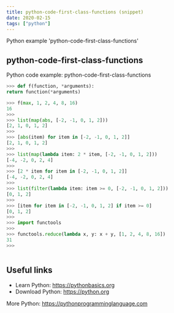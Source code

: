 ```yaml
---
title: python-code-first-class-functions (snippet)
date: 2020-02-15
tags: ["python"]
---
```

Python example 'python-code-first-class-functions'


## python-code-first-class-functions

Python code example: python-code-first-class-functions

```python
>>> def f(function, *arguments):
return function(*arguments)

>>> f(max, 1, 2, 4, 8, 16)
16
>>>
>>> list(map(abs, [-2, -1, 0, 1, 2]))
[2, 1, 0, 1, 2]
>>>
>>> [abs(item) for item in [-2, -1, 0, 1, 2]]
[2, 1, 0, 1, 2]
>>>
>>> list(map(lambda item: 2 * item, [-2, -1, 0, 1, 2]))
[-4, -2, 0, 2, 4]
>>>
>>> [2 * item for item in [-2, -1, 0, 1, 2]]
[-4, -2, 0, 2, 4]
>>>
>>> list(filter(lambda item: item >= 0, [-2, -1, 0, 1, 2]))
[0, 1, 2]
>>>
>>> [item for item in [-2, -1, 0, 1, 2] if item >= 0]
[0, 1, 2]
>>>
>>> import functools
>>>
>>> functools.reduce(lambda x, y: x + y, [1, 2, 4, 8, 16])
31
>>>



```

## Useful links

- Learn Python: https://pythonbasics.org
- Download Python: https://python.org

More Python: https://pythonprogramminglanguage.com
